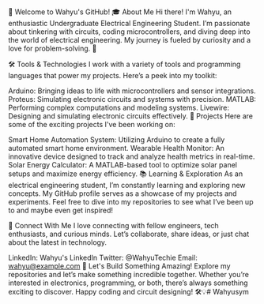 👋 Welcome to Wahyu's GitHub!
🎓 About Me
Hi there! I'm Wahyu, an enthusiastic Undergraduate Electrical Engineering Student. I’m passionate about tinkering with circuits, coding microcontrollers, and diving deep into the world of electrical engineering. My journey is fueled by curiosity and a love for problem-solving. 🚀

🛠️ Tools & Technologies
I work with a variety of tools and programming languages that power my projects. Here’s a peek into my toolkit:

Arduino: Bringing ideas to life with microcontrollers and sensor integrations.
Proteus: Simulating electronic circuits and systems with precision.
MATLAB: Performing complex computations and modeling systems.
Livewire: Designing and simulating electronic circuits effectively.
🔧 Projects
Here are some of the exciting projects I've been working on:

Smart Home Automation System: Utilizing Arduino to create a fully automated smart home environment.
Wearable Health Monitor: An innovative device designed to track and analyze health metrics in real-time.
Solar Energy Calculator: A MATLAB-based tool to optimize solar panel setups and maximize energy efficiency.
📚 Learning & Exploration
As an electrical engineering student, I’m constantly learning and exploring new concepts. My GitHub profile serves as a showcase of my projects and experiments. Feel free to dive into my repositories to see what I’ve been up to and maybe even get inspired!

🤝 Connect With Me
I love connecting with fellow engineers, tech enthusiasts, and curious minds. Let’s collaborate, share ideas, or just chat about the latest in technology.

LinkedIn: Wahyu's LinkedIn
Twitter: @WahyuTechie
Email: wahyu@example.com
🔗 Let's Build Something Amazing!
Explore my repositories and let’s make something incredible together. Whether you’re interested in electronics, programming, or both, there’s always something exciting to discover. Happy coding and circuit designing! 🛠️💡# Wahyusym
